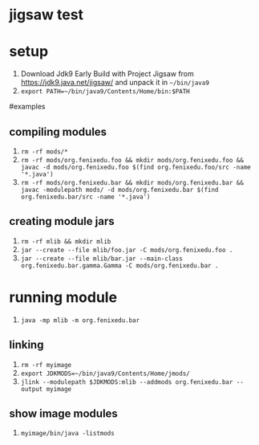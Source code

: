 # jigsaw test

# setup

1. Download Jdk9 Early Build with Project Jigsaw from https://jdk9.java.net/jigsaw/ and unpack it in `~/bin/java9`
2. `export PATH=~/bin/java9/Contents/Home/bin:$PATH`

#examples

## compiling modules

1. `rm -rf mods/*`
2. `rm -rf mods/org.fenixedu.foo && mkdir mods/org.fenixedu.foo && javac -d mods/org.fenixedu.foo $(find org.fenixedu.foo/src -name '*.java')`
3. `rm -rf mods/org.fenixedu.bar && mkdir mods/org.fenixedu.bar && javac -modulepath mods/ -d mods/org.fenixedu.bar $(find org.fenixedu.bar/src -name '*.java')`

## creating module jars

1. `rm -rf mlib && mkdir mlib`
2. `jar --create --file mlib/foo.jar -C mods/org.fenixedu.foo .`
3. `jar --create --file mlib/bar.jar --main-class org.fenixedu.bar.gamma.Gamma -C mods/org.fenixedu.bar .`

# running module
1. `java -mp mlib -m org.fenixedu.bar`

## linking
1. `rm -rf myimage`
2. `export JDKMODS=~/bin/java9/Contents/Home/jmods/`
3. `jlink --modulepath $JDKMODS:mlib --addmods org.fenixedu.bar --output myimage`

## show image modules
1. `myimage/bin/java -listmods`
